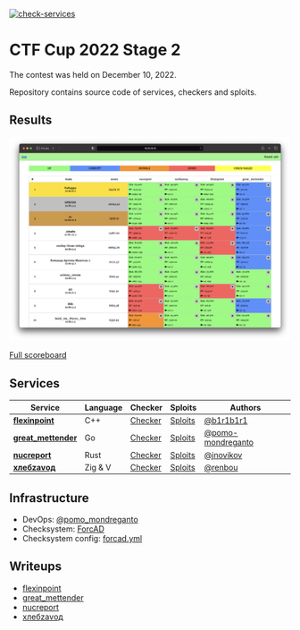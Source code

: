 [![check-services](https://github.com/C4T-BuT-S4D/ctfcup-2022-stage2/actions/workflows/check-services.yml/badge.svg?branch=master)](https://github.com/C4T-BuT-S4D/ctfcup-2022-stage2/actions/workflows/check-services.yml)

# CTF Cup 2022 Stage 2

The contest was held on December 10, 2022.

Repository contains source code of services, checkers and sploits.


## Results

![Top](scoreboard/top.png)

[Full scoreboard](scoreboard/full.png)


## Services

| Service | Language | Checker | Sploits | Authors |
|---------|----------|---------|---------|---------|
| **[flexinpoint](services/flexinpoint/)** | C++ | [Checker](checkers/flexinpoint/) | [Sploits](sploits/flexinpoint/) | [@b1r1b1r1](https://github.com/b1r1b1r1) |
| **[great_mettender](services/great_mettender/)** | Go | [Checker](checkers/great_mettender/) | [Sploits](sploits/great_mettender/) | [@pomo-mondreganto](https://github.com/pomo-mondreganto) |
| **[nucreport](services/nucreport/)** | Rust | [Checker](checkers/nucreport/) | [Sploits](sploits/nucreport/) | [@jnovikov](https://github.com/jnovikov) |
| **[хлебzаvод](services/хлебzаvод/)** | Zig & V | [Checker](checkers/хлебzаvод/) | [Sploits](sploits/хлебzаvод/) | [@renbou](https://github.com/renbou) |

## Infrastructure

- DevOps: [@pomo_mondreganto](https://github.com/pomo-mondreganto)
- Checksystem: [ForcAD](https://github.com/pomo-mondreganto/ForcAD)
- Checksystem config: [forcad.yml](./forcad.yml)


## Writeups

- [flexinpoint](/sploits/flexinpoint/)
- [great_mettender](/sploits/great_mettender/)
- [nucreport](/sploits/nucreport/)
- [хлебzаvод](/sploits/хлебzаvод/)

